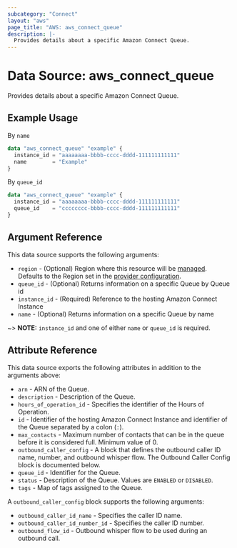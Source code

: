 ```yaml
---
subcategory: "Connect"
layout: "aws"
page_title: "AWS: aws_connect_queue"
description: |-
  Provides details about a specific Amazon Connect Queue.
---
```


# Data Source: aws_connect_queue

Provides details about a specific Amazon Connect Queue.

## Example Usage

By `name`

```terraform
data "aws_connect_queue" "example" {
  instance_id = "aaaaaaaa-bbbb-cccc-dddd-111111111111"
  name        = "Example"
}
```

By `queue_id`

```terraform
data "aws_connect_queue" "example" {
  instance_id = "aaaaaaaa-bbbb-cccc-dddd-111111111111"
  queue_id    = "cccccccc-bbbb-cccc-dddd-111111111111"
}
```

## Argument Reference

This data source supports the following arguments:

* `region` - (Optional) Region where this resource will be [managed](https://docs.aws.amazon.com/general/latest/gr/rande.html#regional-endpoints). Defaults to the Region set in the [provider configuration](https://registry.terraform.io/providers/hashicorp/aws/latest/docs#aws-configuration-reference).
* `queue_id` - (Optional) Returns information on a specific Queue by Queue id
* `instance_id` - (Required) Reference to the hosting Amazon Connect Instance
* `name` - (Optional) Returns information on a specific Queue by name

~> **NOTE:** `instance_id` and one of either `name` or `queue_id` is required.

## Attribute Reference

This data source exports the following attributes in addition to the arguments above:

* `arn` - ARN of the Queue.
* `description` - Description of the Queue.
* `hours_of_operation_id` - Specifies the identifier of the Hours of Operation.
* `id` - Identifier of the hosting Amazon Connect Instance and identifier of the Queue separated by a colon (`:`).
* `max_contacts` - Maximum number of contacts that can be in the queue before it is considered full. Minimum value of 0.
* `outbound_caller_config` - A block that defines the outbound caller ID name, number, and outbound whisper flow. The Outbound Caller Config block is documented below.
* `queue_id` - Identifier for the Queue.
* `status` - Description of the Queue. Values are `ENABLED` or `DISABLED`.
* `tags` - Map of tags assigned to the Queue.

A `outbound_caller_config` block supports the following arguments:

* `outbound_caller_id_name` - Specifies the caller ID name.
* `outbound_caller_id_number_id` - Specifies the caller ID number.
* `outbound_flow_id` - Outbound whisper flow to be used during an outbound call.
